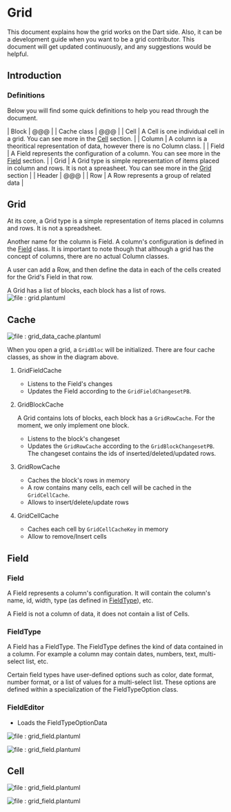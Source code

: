 # Grid

This document explains how the grid works on the Dart side. Also, it can be a development guide when you want to be a grid contributor. This document will get updated continuously, and any suggestions would be helpful.

## Introduction&#x20;

### Definitions

Below you will find some quick definitions to help you read through the document.

| Block       | @@@                                                                                                                                                   |
| Cache class | @@@                                                                                                                                                   |
| Cell        | A Cell is one individual cell in a grid. You can see more in the [Cell](grid.md#cell) section.                                                        |
| Column      | A column is a theoritical representation of data, however there is no Column class.                                                                   |
| Field       | A Field represents the configuration of a column. You can see more in the [Field](grid.md#field) section.                                             |
| Grid        | A Grid type is simple representation of items placed in column and rows. It is not a spreasheet. You can see more in the [Grid](grid.md#grid) section |
| Header      | @@@                                                                                                                                                   |
| Row         | A Row represents a group of related data                                                                                                              |

## Grid

At its core, a Grid type is a simple representation of items placed in columns and rows. It is not a spreadsheet.&#x20;

Another name for the column is Field. A column's configuration is defined in the [Field](grid.md#field) class. It is important to note though that although a grid has the concept of columns, there are no actual Column classes.&#x20;

A user can add a Row, and then define the data in each of the cells created for the Grid's Field in that row.

A Grid has a list of blocks, each block has a list of rows.
![file : grid.plantuml](https://raw.githubusercontent.com/AppFlowy-IO/AppFlowy-Docs/main/uml/output/grid.svg)

## Cache

![file : grid\_data\_cache.plantuml](https://raw.githubusercontent.com/AppFlowy-IO/AppFlowy-Docs/main/uml/output/block\_row\_cell\_relation.svg)

When you open a grid, a `GridBloc` will be initialized. There are four cache classes, as show in the diagram above.

1. GridFieldCache
   * Listens to the Field's changes
   * Updates the Field according to the `GridFieldChangesetPB`.
2.  GridBlockCache

    A Grid contains lots of blocks, each block has a `GridRowCache`. For the moment, we only implement one block.

    * Listens to the block's changeset
    * Updates the `GridRowCache` according to the `GridBlockChangesetPB`. The changeset contains the ids of inserted/deleted/updated rows.
3. GridRowCache
   * Caches the block's rows in memory
   * A row contains many cells, each cell will be cached in the `GridCellCache`.
   * Allows to insert/delete/update rows
4. GridCellCache
   * Caches each cell by `GridCellCacheKey` in memory
   * Allow to remove/Insert cells

## Field

### Field

A Field represents a column's configuration. It will contain the column's name, id, width, type (as defined in [FieldType](grid.md#fieldtype)), etc.&#x20;

A Field is not a column of data, it does not contain a list of Cells.

### FieldType

A Field has a FieldType. The FieldType defines the kind of data contained in a column. For example a column may contain dates, numbers, text, multi-select list, etc.&#x20;

Certain field types have user-defined options such as color, date format, number format, or a list of values for a multi-select list. These options are defined within a specialization of the FieldTypeOption class.

### **FieldEditor**

* Loads the FieldTypeOptionData

![file : grid\_field.plantuml](https://raw.githubusercontent.com/AppFlowy-IO/docs/main/uml/output/Field\_Editor.svg)

![file : grid\_field.plantuml](https://raw.githubusercontent.com/AppFlowy-IO/docs/main/uml/output/Field\_Type\_Option\_Editor.svg)

## Cell

![file : grid\_field.plantuml](https://raw.githubusercontent.com/AppFlowy-IO/docs/main/uml/output/Grid\_Cell\_Builder.svg)

![file : grid\_field.plantuml](https://raw.githubusercontent.com/AppFlowy-IO/docs/main/uml/output/Grid\_Cell\_Controller.svg)
